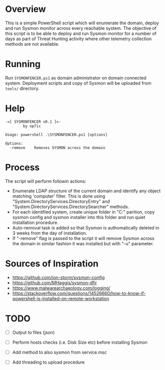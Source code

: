 # Overview
This is a simple PowerShell script which will enumerate the domain, deploy and run Sysmon monitor across every reachable system. The objective of this script is to be able to deploy and run Sysmon monitor for a number of days as part of Threat Hunting activity where other telemetry collection methods are not available.  

# Running

Run ```SYSMONFENCER.ps1``` as domain administrator on domain connected system. Deployment scripts and copy of Sysmon will be uploaded from ```tools/``` directory.

# Help

```
-=[ SYSMONFENCER v0.1 ]=-
        by op7ic

Usage: powershell .\SYSMONFENCER.ps1 [options]

Options:
  -remove    Removes SYSMON across the domain
```

# Process
The script will perform followin actions:

* Enumerate LDAP structure of the current domain and identify any object matching 'computer' filter. This is done using "System.DirectoryServices.DirectoryEntry" and "System.DirectoryServices.DirectorySearcher" methods.
* For each identified system, create unique folder in "C:" parition, copy sysmon config and sysmon installer into this folder and run quiet installation procedure. 
* Auto-removal task is added so that Sysmon is authomatically deleted in 3 weeks from the day of installation. 
* If "-remove" flag is passed to the script it will remove Sysmon across the domain in similar fashion it was installed but with "-u" parameter.

# Sources of Inspiration
* https://github.com/ion-storm/sysmon-config
* https://github.com/MHaggis/sysmon-dfir
* https://www.malwarearchaeology.com/logging/
* https://stackoverflow.com/questions/14526660/how-to-know-if-powershell-is-installed-on-remote-workstation

# TODO
- [ ] Output to files (json)
- [ ] Perform hosts checks (i.e. Disk Size etc) before installing Sysmon 
- [ ] Add method to also sysmon from service.msc
- [ ] Add threading to upload procedure
 


